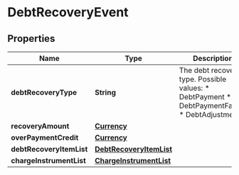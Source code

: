 # DebtRecoveryEvent

## Properties
Name | Type | Description | Notes
------------ | ------------- | ------------- | -------------
**debtRecoveryType** | **String** | The debt recovery type.  Possible values:  * DebtPayment  * DebtPaymentFailure  * DebtAdjustment |  [optional]
**recoveryAmount** | [**Currency**](Currency.md) |  |  [optional]
**overPaymentCredit** | [**Currency**](Currency.md) |  |  [optional]
**debtRecoveryItemList** | [**DebtRecoveryItemList**](DebtRecoveryItemList.md) |  |  [optional]
**chargeInstrumentList** | [**ChargeInstrumentList**](ChargeInstrumentList.md) |  |  [optional]
